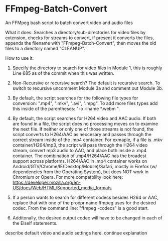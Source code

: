 # FFmpeg-Batch-Convert
An FFMpeg bash script to batch convert video and audio files

What it does:
Searches a directory/sub-directories for video files by extension, checks for streams to convert, if present it converts the files, appends the filename with "FFmpeg-Batch-Convert", then moves the old files to a directory named "CLEANUP".

How to use it:
1. Specify the directory to search for video files in Module 1, this is roughly Line 685 as of the commit when this was written.

2. Non-Recursive or recursive search?  The default is recursive search.  To switch to recursive uncomment Module 3a and comment out Module 3b.

3. By default, the script searches for the following file types for conversion: ".mp4", ".mkv", ".avi", ".mpg".  To add more files types add this inside of the parentheses:  "-o -iname \*.webm ".

4. By default, the script searches for H264 video and AAC audio.  If both are found in a file, the script does no processing moves on to examine the next file.  If neither or only one of those streams is not found, the script converts to H264/AAC as neccesary and passes through the correct stream inside of the .mp4 container.  For exmaple, if a file is .mkv container/H264/mp3, the script will pass through the H264 video stream, convert mp3 audio to AAC, and place both inside a .mp4 container.  The combination of .mp4/H264/AAC has the broadest support across platforms.  H264/AAC in .mp4 container works on Android/GTV/Chrome/IE(Desktop/Mobile)/Safari, mostly in Firefox (w/ dependencies from the Operating System), but does NOT work in Chromium or Opera.  For more compatbility look here: https://developer.mozilla.org/en-US/docs/Web/HTML/Supported_media_formats
5. If a person wants to search for different codecs besides H264 or AAC, replace that with one of the proepr name ffmpeg uses for the desired codec.  From the command line:  "ffmpeg -codecs" is a good start.
6. Additonally, the desired output codec will have to be changed in each of the ElseIf statements.

describe default video and audio settings here.  continue explanation
